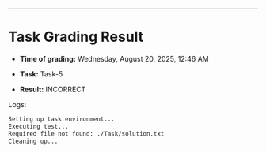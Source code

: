 
---
# Task Grading Result

- **Time of grading:** Wednesday, August 20, 2025, 12:46 AM

- **Task:** Task-5

- **Result:** INCORRECT


Logs:
```bash
Setting up task environment...
Executing test...
Required file not found: ./Task/solution.txt
Cleaning up...
```
